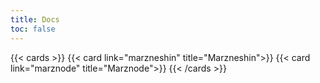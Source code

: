 ```yaml
---
title: Docs
toc: false
---
```


{{< cards >}}
  {{< card link="marzneshin" title="Marzneshin">}}
  {{< card link="marznode" title="Marznode">}}
{{< /cards >}}
